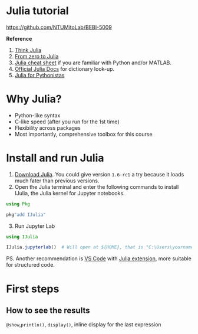 # Julia tutorial

https://github.com/NTUMitoLab/BEBI-5009

**Reference**
1. [Think Julia](https://benlauwens.github.io/ThinkJulia.jl/latest/book.html)
2. [From zero to Julia](https://techytok.com/from-zero-to-julia/)
3. [Julia cheat sheet](https://juliadocs.github.io/Julia-Cheat-Sheet/) if you are familiar with Python and/or MATLAB.
4. [Official Julia Docs](https://docs.julialang.org/) for dictionary look-up.
5. [Julia for Pythonistas](https://colab.research.google.com/github/ageron/julia_notebooks/blob/master/Julia_for_Pythonistas.ipynb)

# Why Julia?

- Python-like syntax
- C-like speed (after you run for the 1st time)
- Flexibility across packages
- Most importantly, comprehensive toolbox for this course

# Install and run Julia

1. [Download Julia](https://julialang.org/downloads/). You could give version `1.6-rc1` a try because it loads much fater than previous versions.
2. Open the Julia terminal and enter the following commands to install IJulia, the Julia kernel for Jupyter notebooks.

```julia
using Pkg

pkg"add IJulia"
```

3. Run Jupyter Lab

```julia
using IJulia

IJulia.jupyterlab()  # Will open at ${HOME}, that is "C:\Users\yourname\" in Windows.
```

PS. Another recommendation is [VS Code](https://code.visualstudio.com/) with [Julia extension](https://www.julia-vscode.org/), more suitable for structured code.

# First steps

## How to see the results

`@show`,`println()`, `display()`, inline display for the last expression